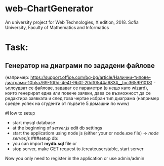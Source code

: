 # web-ChartGenerator
An university project for Web Technologies, X edition, 2018.
Sofia University, Faculty of Mathematics and Informatics

# Task:
## Генератор на диаграми по зададени файлове 
(например: https://support.office.com/bg-bg/article/Налични-типове-диаграми-10b5a769-100d-4e41-9b0f-20df0544a683#__toc365991018) - ъплоудват се файлове, задават се параметри (в нещо като wizard), които генерират една или повече заявки, дава се възможност да се редактира заявката и след това чертае избран тип диаграма (например среден успех на студенти от първите 5 домашни по www)

#How to setup
- start mysql database
- at the beginning of *server.js* edit db settings
- start the applicatiom using node js (either your or node.exe file) -> *node server.js*
###setup db:
- you can import **mydb.sql** file or 
- stop server, make GET request to /createuserstable, start server

Now you only need to register in the application or use admin/admin